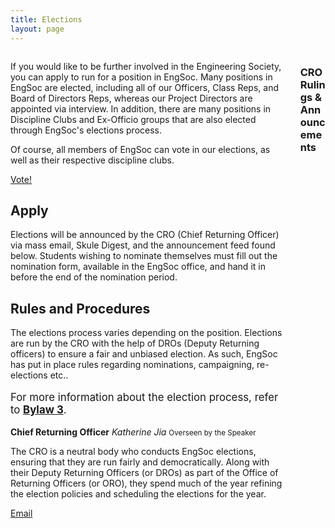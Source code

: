 ```yaml
---
title: Elections
layout: page
---
```


<div class="columns">
    <div class="column">
        <div class="content">
            <p>If you would like to be further involved in the Engineering Society, you can apply to run for a position in EngSoc. Many positions in EngSoc are elected, including all of our Officers, Class Reps, and Board of Directors Reps, whereas our Project Directors are appointed via interview. In addition, there are many positions in Discipline Clubs and Ex-Officio groups that are also elected through EngSoc's elections process.</p>
            <p>Of course, all members of EngSoc can vote in our elections, as well as their respective discipline clubs.</p> <a class="button is-primary" href="http://vote.skule.ca">Vote!</a>
            <h2>Apply</h2>
            <p>Elections will be announced by the CRO (Chief Returning Officer) via mass email, Skule Digest, and the announcement feed found below. Students wishing to nominate themselves must fill out the nomination form, available in the EngSoc office, and hand it in before the end of the nomination period. <!-- Additionally, applicants can submit a voter statement that will included on the ballot for voters to read. </p>                                           <a class="button is-primary" href="https://docs.google.com/forms/d/e/1FAIpQLSeBURcXUi1yPGX3OX_esujx8Hwocxc7gm1Iim3-5eg9_f6guA/viewform?c=0&w=1">Submit Statement</a> -->
            <p></p>
            <h2>Rules and Procedures</h2>
            <p>The elections process varies depending on the position. Elections are run by the CRO with the help of DROs (Deputy Returning officers) to ensure a fair and unbiased election. As such, EngSoc has put in place rules regarding nominations, campaigning, re-elections etc..
            <p>
            <p style="font-size: larger;">For more information about the election process, refer to <strong><a href="../governing_documents">Bylaw 3</a></strong>.</p> <!-- CRO -->
            <div class="box" id="cro">
                <article class="media">
                    <div class="media-content">
                        <div class="content">
                            <p><strong>Chief Returning Officer</strong> <i>Katherine Jia</i> <small>Overseen by the Speaker</small></p>
                            <p>The CRO is a neutral body who conducts EngSoc elections, ensuring that they are run fairly and democratically. Along with their Deputy Returning Officers (or DROs) as part of the Office of Returning Officers (or ORO), they spend much of the year refining the election policies and scheduling the elections for the year.</p> <a class="button is-small is-dark" href="mailto:cro@skule.ca">Email</a>
                        </div>
                    </div>
                </article>
            </div>
        </div>
    </div>
    <div class="column is-5">
        <div class="content">
            <h3>CRO Rulings & Announcements</h3>
        </div>
        <div class="feed columns is-mobile is-multiline" num="20" uid="16"></div>
    </div>
</div>